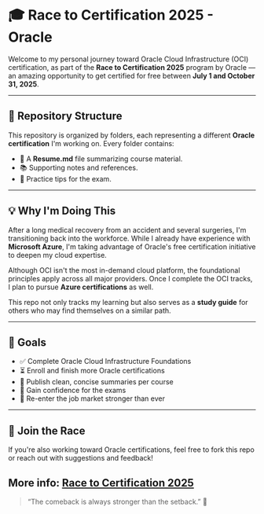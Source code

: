 # 🎓 Race to Certification 2025 - Oracle

Welcome to my personal journey toward Oracle Cloud Infrastructure (OCI) certification, as part of the **Race to Certification 2025** program by Oracle — an amazing opportunity to get certified for free between **July 1 and October 31, 2025**.

---

## 📁 Repository Structure

This repository is organized by folders, each representing a different **Oracle certification** I'm working on. Every folder contains:
- 📘 A **Resume.md** file summarizing course material.
- 📚 Supporting notes and references.
- 🧪 Practice tips for the exam.

---

## 💡 Why I'm Doing This

After a long medical recovery from an accident and several surgeries, I'm transitioning back into the workforce. While I already have experience with **Microsoft Azure**, I'm taking advantage of Oracle's free certification initiative to deepen my cloud expertise.

Although OCI isn't the most in-demand cloud platform, the foundational principles apply across all major providers. Once I complete the OCI tracks, I plan to pursue **Azure certifications** as well.

This repo not only tracks my learning but also serves as a **study guide** for others who may find themselves on a similar path.

---

## 🧭 Goals

- ✅ Complete Oracle Cloud Infrastructure Foundations
- ⏳ Enroll and finish more Oracle certifications 
- 📝 Publish clean, concise summaries per course
- 🧠 Gain confidence for the exams
- 💼 Re-enter the job market stronger than ever

---

## 🚀 Join the Race

If you're also working toward Oracle certifications, feel free to fork this repo or reach out with suggestions and feedback!

More info: [Race to Certification 2025](https://education.oracle.com/es/race-to-certification-2025)
---

> “The comeback is always stronger than the setback.” 💪

